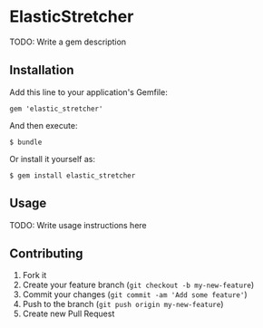 # ElasticStretcher

TODO: Write a gem description

## Installation

Add this line to your application's Gemfile:

    gem 'elastic_stretcher'

And then execute:

    $ bundle

Or install it yourself as:

    $ gem install elastic_stretcher

## Usage

TODO: Write usage instructions here

## Contributing

1. Fork it
2. Create your feature branch (`git checkout -b my-new-feature`)
3. Commit your changes (`git commit -am 'Add some feature'`)
4. Push to the branch (`git push origin my-new-feature`)
5. Create new Pull Request
